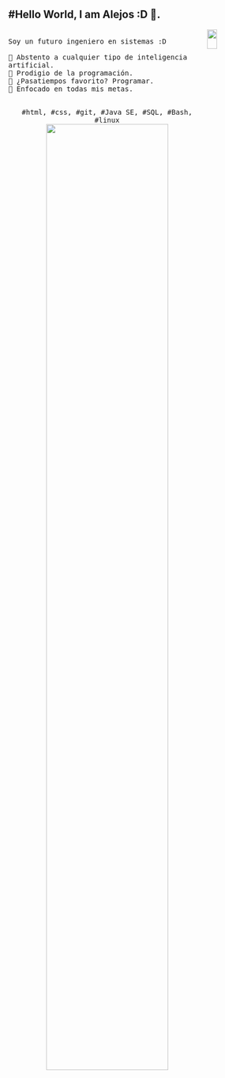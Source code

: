  #Hello World, I am Alejos :D 👋.
---
<p>
  <img src="https://fiverr-res.cloudinary.com/images/t_main1,q_auto,f_auto,q_auto,f_auto/v1/attachments/delivery/asset/1f0a5a9eb2c8e4dcc3dcbda199bc0bc4-1586630938/goku%20black/make-a-pixel-art-gif.gif" align="right" width="20%" height="10%"/>
  <samp>
    <br>Soy un futuro ingeniero en sistemas :D
    <br>
    <br>🔹 Abstento a cualquier tipo de inteligencia artificial.
    <br>🔹 Prodigio de la programación.
    <br>🔹 ¿Pasatiempos favorito? Programar.
    <br>🔹 Enfocado en todas mis metas.

 </samp>
   <br>
  <br>
  <p align="center">
    <samp>
      #html, #css, #git, #Java SE, #SQL, #Bash, #linux
     <img src="https://images-wixmp-ed30a86b8c4ca887773594c2.wixmp.com/f/fcce84f3-524e-4448-99f2-97230b116c0d/dj40c56-4a059b6a-3b0e-48b2-ae91-8c813fa20234.gif?token=eyJ0eXAiOiJKV1QiLCJhbGciOiJIUzI1NiJ9.eyJzdWIiOiJ1cm46YXBwOjdlMGQxODg5ODIyNjQzNzNhNWYwZDQxNWVhMGQyNmUwIiwiaXNzIjoidXJuOmFwcDo3ZTBkMTg4OTgyMjY0MzczYTVmMGQ0MTVlYTBkMjZlMCIsIm9iaiI6W1t7InBhdGgiOiJcL2ZcL2ZjY2U4NGYzLTUyNGUtNDQ0OC05OWYyLTk3MjMwYjExNmMwZFwvZGo0MGM1Ni00YTA1OWI2YS0zYjBlLTQ4YjItYWU5MS04YzgxM2ZhMjAyMzQuZ2lmIn1dXSwiYXVkIjpbInVybjpzZXJ2aWNlOmZpbGUuZG93bmxvYWQiXX0.ZQKdiler2Iyr1PaokCdupNpsQ7WiCbr2aI15OkgFQ0c" align="bottom" width="70%"/>

   </samp>
  <br>
  </p>
  
</p>

